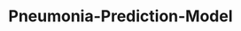 # Pneumonia-Prediction-Model

<!-- MLFLOW_TRACKING_URI=https://dagshub.com/siddharthsingh590/Pneumonia-Prediction-Model.mlflow \
MLFLOW_TRACKING_USERNAME=siddharthsingh590 \
MLFLOW_TRACKING_PASSWORD=45d318899d6dfacf2f0daf38350dade42f59cc95 \
python script.py -->